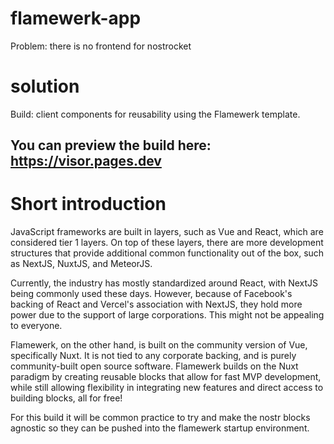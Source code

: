 # flamewerk-app
Problem: there is no frontend for nostrocket

# solution
Build: client components for reusability using the Flamewerk template.

## You can preview the build here: https://visor.pages.dev

# Short introduction

JavaScript frameworks are built in layers, such as Vue and React, which are considered tier 1 layers. On top of these layers, there are more development structures that provide additional common functionality out of the box, such as NextJS, NuxtJS, and MeteorJS.

Currently, the industry has mostly standardized around React, with NextJS being commonly used these days. However, because of Facebook's backing of React and Vercel's association with NextJS, they hold more power due to the support of large corporations. This might not be appealing to everyone.

Flamewerk, on the other hand, is built on the community version of Vue, specifically Nuxt. It is not tied to any corporate backing, and is purely community-built open source software. Flamewerk builds on the Nuxt paradigm by creating reusable blocks that allow for fast MVP development, while still allowing flexibility in integrating new features and direct access to building blocks, all for free!

For this build it will be common practice to try and make the nostr blocks agnostic so they can be pushed into the flamewerk startup environment.
